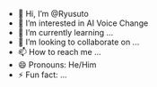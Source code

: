 - 👋 Hi, I’m @Ryusuto
- 👀 I’m interested in AI Voice Change
- 🌱 I’m currently learning ...
- 💞️ I’m looking to collaborate on ...
- 📫 How to reach me ...
- 😄 Pronouns: He/Him
- ⚡ Fun fact: ...

<!---
Ryusuto/Ryusuto is a ✨ special ✨ repository because its `README.md` (this file) appears on your GitHub profile.
You can click the Preview link to take a look at your changes.
--->

